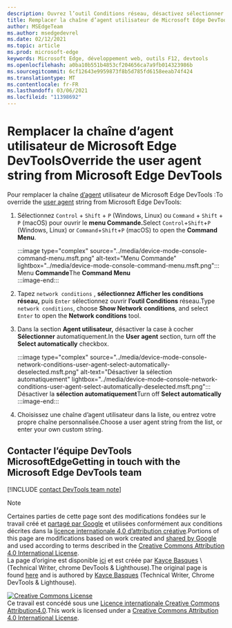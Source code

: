 ```yaml
---
description: Ouvrez l’outil Conditions réseau, désactivez sélectionner automatiquement, puis choisissez dans la liste ou entrez une chaîne personnalisée.
title: Remplacer la chaîne d’agent utilisateur de Microsoft Edge DevTools
author: MSEdgeTeam
ms.author: msedgedevrel
ms.date: 02/12/2021
ms.topic: article
ms.prod: microsoft-edge
keywords: Microsoft Edge, développement web, outils F12, devtools
ms.openlocfilehash: a0ba10b551b4853cf204656ca7a9fb014323986b
ms.sourcegitcommit: 6cf12643e9959873f8b5d785fd6158eeab74f424
ms.translationtype: MT
ms.contentlocale: fr-FR
ms.lasthandoff: 03/06/2021
ms.locfileid: "11398692"
---
```

<!-- Copyright Kayce Basques 

   Licensed under the Apache License, Version 2.0 (the "License");
   you may not use this file except in compliance with the License.
   You may obtain a copy of the License at

       https://www.apache.org/licenses/LICENSE-2.0

   Unless required by applicable law or agreed to in writing, software
   distributed under the License is distributed on an "AS IS" BASIS,
   WITHOUT WARRANTIES OR CONDITIONS OF ANY KIND, either express or implied.
   See the License for the specific language governing permissions and
   limitations under the License.  -->

# <a name="override-the-user-agent-string-from-microsoft-edge-devtools"></a><span data-ttu-id="67ee6-104">Remplacer la chaîne d’agent utilisateur de Microsoft Edge DevTools</span><span class="sxs-lookup"><span data-stu-id="67ee6-104">Override the user agent string from Microsoft Edge DevTools</span></span>  

<span data-ttu-id="67ee6-105">Pour remplacer la chaîne [d’agent][MDNUserAgent] utilisateur de Microsoft Edge DevTools :</span><span class="sxs-lookup"><span data-stu-id="67ee6-105">To override the [user agent][MDNUserAgent] string from Microsoft Edge DevTools:</span></span>  

1.  <span data-ttu-id="67ee6-106">Sélectionnez `Control` + `Shift` + `P` \(Windows, Linux\) ou `Command` + `Shift` + `P` \(macOS\) pour ouvrir le **menu Commande.**</span><span class="sxs-lookup"><span data-stu-id="67ee6-106">Select `Control`+`Shift`+`P` \(Windows, Linux\) or `Command`+`Shift`+`P` \(macOS\) to open the **Command Menu**.</span></span>  
    
    :::image type="complex" source="../media/device-mode-console-command-menu.msft.png" alt-text="Menu Commande" lightbox="../media/device-mode-console-command-menu.msft.png":::
       <span data-ttu-id="67ee6-108">Menu **Commande**</span><span class="sxs-lookup"><span data-stu-id="67ee6-108">The **Command Menu**</span></span>  
    :::image-end:::  
    
1.  <span data-ttu-id="67ee6-109">Tapez `network conditions` , **sélectionnez Afficher les conditions réseau,** puis `Enter` sélectionnez ouvrir **l’outil Conditions** réseau.</span><span class="sxs-lookup"><span data-stu-id="67ee6-109">Type `network conditions`, choose **Show Network conditions**, and select `Enter` to open the **Network conditions** tool.</span></span>  
1.  <span data-ttu-id="67ee6-110">Dans la section **Agent utilisateur,** désactiver la case à cocher **Sélectionner** automatiquement.</span><span class="sxs-lookup"><span data-stu-id="67ee6-110">In the **User agent** section, turn off the **Select automatically** checkbox.</span></span>  
    
    :::image type="complex" source="../media/device-mode-console-network-conditions-user-agent-select-automatically-deselected.msft.png" alt-text="Désactiver la sélection automatiquement" lightbox="../media/device-mode-console-network-conditions-user-agent-select-automatically-deselected.msft.png":::
       <span data-ttu-id="67ee6-112">Désactiver la **sélection automatiquement**</span><span class="sxs-lookup"><span data-stu-id="67ee6-112">Turn off **Select automatically**</span></span>  
    :::image-end:::  
    
1.  <span data-ttu-id="67ee6-113">Choisissez une chaîne d’agent utilisateur dans la liste, ou entrez votre propre chaîne personnalisée.</span><span class="sxs-lookup"><span data-stu-id="67ee6-113">Choose a user agent string from the list, or enter your own custom string.</span></span>  
    
## <a name="getting-in-touch-with-the-microsoft-edge-devtools-team"></a><span data-ttu-id="67ee6-114">Contacter l’équipe DevTools MicrosoftEdge</span><span class="sxs-lookup"><span data-stu-id="67ee6-114">Getting in touch with the Microsoft Edge DevTools team</span></span>  

[!INCLUDE [contact DevTools team note](../includes/contact-devtools-team-note.md)]  

<!-- links -->  

[MDNUserAgent]: https://developer.mozilla.org/docs/Glossary/User_agent "Agent utilisateur | MDN"  

> [!NOTE]
> <span data-ttu-id="67ee6-116">Certaines parties de cette page sont des modifications fondées sur le travail créé et [partagé par Google][GoogleSitePolicies] et utilisées conformément aux conditions décrites dans la [licence internationale 4,0 d’attribution créative][CCA4IL].</span><span class="sxs-lookup"><span data-stu-id="67ee6-116">Portions of this page are modifications based on work created and [shared by Google][GoogleSitePolicies] and used according to terms described in the [Creative Commons Attribution 4.0 International License][CCA4IL].</span></span>  
> <span data-ttu-id="67ee6-117">La page d’origine est disponible [ici](https://developers.google.com/web/tools/chrome-devtools/device-mode/override-user-agent) et est créée par [Kayce Basques][KayceBasques] \ (Technical Writer, chrome DevTools \& Lighthouse\).</span><span class="sxs-lookup"><span data-stu-id="67ee6-117">The original page is found [here](https://developers.google.com/web/tools/chrome-devtools/device-mode/override-user-agent) and is authored by [Kayce Basques][KayceBasques] \(Technical Writer, Chrome DevTools \& Lighthouse\).</span></span>  

[![Creative Commons License][CCby4Image]][CCA4IL]  
<span data-ttu-id="67ee6-119">Ce travail est concédé sous une [Licence internationale Creative Commons Attribution4.0][CCA4IL].</span><span class="sxs-lookup"><span data-stu-id="67ee6-119">This work is licensed under a [Creative Commons Attribution 4.0 International License][CCA4IL].</span></span>  

[CCA4IL]: https://creativecommons.org/licenses/by/4.0  
[CCby4Image]: https://i.creativecommons.org/l/by/4.0/88x31.png  
[GoogleSitePolicies]: https://developers.google.com/terms/site-policies  
[KayceBasques]: https://developers.google.com/web/resources/contributors/kaycebasques  
